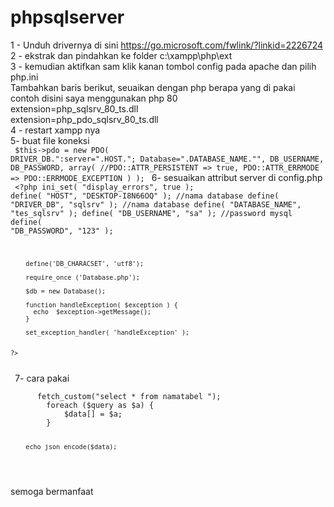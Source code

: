 # phpsqlserver
1 - Unduh drivernya di sini https://go.microsoft.com/fwlink/?linkid=2226724<br>
2 - ekstrak dan pindahkan ke folder c:\xampp\php\ext<br>
3 - kemudian aktifkan sam klik kanan tombol config pada apache dan pilih php.ini<br>
    Tambahkan baris berikut, seuaikan dengan php berapa yang di pakai contoh disini saya menggunakan php 80<br>
    extension=php_sqlsrv_80_ts.dll<br>
    extension=php_pdo_sqlsrv_80_ts.dll<br>
4 - restart xampp nya<br>
5- buat file koneksi<br>
<code>
   $this->pdo = new PDO(
            DRIVER_DB.":server=".HOST.";
            Database=".DATABASE_NAME."",
            DB_USERNAME,
            DB_PASSWORD,
            array(
                //PDO::ATTR_PERSISTENT => true,
                PDO::ATTR_ERRMODE => PDO::ERRMODE_EXCEPTION
            )
    );
 </code>
6- sesuaikan attribut server di config.php<br>
<code>
    <?php
        ini_set( "display_errors", true );
        define( "HOST", "DESKTOP-I8N66OQ" );
        //nama database
        define( "DRIVER_DB", "sqlsrv" );
        //nama database
        define( "DATABASE_NAME", "tes_sqlsrv" );
        define( "DB_USERNAME", "sa" );
        //password mysql
        define( "DB_PASSWORD", "123" );

        define('DB_CHARACSET', 'utf8');

        require_once ('Database.php');

        $db = new Database();

        function handleException( $exception ) {
          echo  $exception->getMessage();
        }

        set_exception_handler( 'handleException' );


    ?>
 </code>   
 7-  cara pakai<br>
 <code>
      <?php
        include"config.php";
        $data = [];
        $query = $db->fetch_custom("select * from namatabel ");
        foreach ($query as $a) {
            $data[] = $a;
        }

        echo json_encode($data);

</code><br>
semoga bermanfaat
